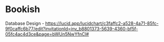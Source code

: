 # Bookish

Database Design - https://lucid.app/lucidchart/c3faffc2-a528-4a71-85fc-9f0caffc6b77/edit?invitationId=inv_b8801373-5639-4360-bf5f-05fc4ac4d3ce&page=bWUn5NwYfnCl#
